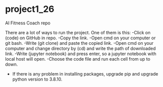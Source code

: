 # project1_26
AI Fitness Coach repo

There are a lot of ways to run the project. One of them is this:
-Click on (code) on GitHub in repo.
-Copy the link.
-Open cmd on your computer or git bash.
-Write (git clone) and paste the copied link.
-Open cmd on your computer and change directory by (cd) and write the path of downloaded link.
-Write (jupyter notebook) and press enter, so a jupyter notebook with local host will open.
-Choose the code file and run each cell from up to down.
- If there is any problem in installing packages, upgrade pip and upgrade python version to 3.8.10.
